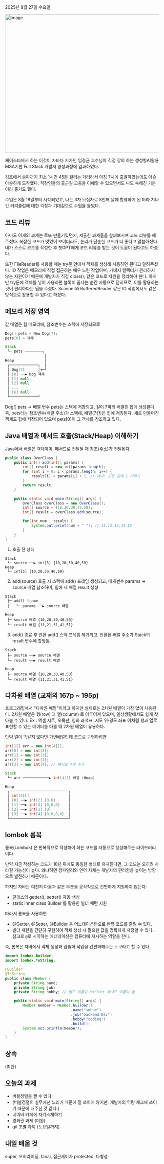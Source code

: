 2025년 8월 27일 수요일

<img width="604" height="453" alt="image" src="https://github.com/user-attachments/assets/08a80b99-ca12-4f03-b8d1-0887f3dcda3e" />


케이스타에서 하는 이것이 자바다 저자인 임경균 교수님이 직접 강의 하는 
생성형AI활용 MSA기반 Full Stack 개발자 양성과정에 입과하였다. 

김포에서 송파까지 최소 1시간 45분 걸리는 거리라서 
아침 7시에 출발하였는데도 아슬아슬하게 도착했다. 
직장인들의 출근길 고충을 이해할 수 있으면서도 나도 속해진 기분이라 좋기도 했다. 

수업은 8월 18일부터 시작되었고, 나는 3차 모집자로 8번째 날에 합류하게 된 터라 
지나간 커리큘럼에 대한 걱정과 기대감으로 수업을 들었다. 

## 코드 리뷰
아마도 어제의 과제는 로또 만들기였던지, 제출한 과제들을 살펴보시며 코드 리뷰를 해주셨다. 
복잡한 코드가 멋있어 보이더라도, 논리가 단순한 코드가 더 좋다고 말씀하셨다. 
내가 스스로 코드를 작성한 후 챗GPT에게 코드 리뷰를 받는 것이 도움이 된다고도 하셨다. 

또한 FileReader를 사용할 때는 try문 안에서 객체를 생성해 사용하면 된다고 알려주셨다. 
IO 작업은 메모리에 직접 접근하는 매우 느린 작업이며, 가비지 컬렉터가 관리하지 않는 자원이기 때문에 개발자가 직접 close(); 같은 코드로 자원을 정리해야 한다. 
하지만 try문에 객체를 넣어 사용하면 블록이 끝나는 순간 자동으로 닫히므로, 이를 활용하는 것이 편리하다는 팁을 주셨다. 
Scanner와 BufferedReader 같은 IO 작업에서도 같은 방식으로 활용할 수 있다고 하셨다. 

## 메모리 저장 영역
값 배열은 힙 메모리에, 참조변수는 스택에 저장되므로 
```java
Dog[] pets = New Dog[7];
pets[0] = 객체

Stack
 └─ pets ────────┐
                  │
Heap              │
 ┌─────────────┐  │
 │ Dog[7]      │◄─┘
 │ [0] ──▶ Dog 객체
 │ [1] null
 │ [2] null
 │ ...
 │ [6] null
 └─────────────┘
```
Dog[] pets → 배열 변수 pets는 스택에 저장되고,
길이 7짜리 배열은 힙에 생성된다.
즉, pets라는 참조변수(배열 주소)가 스택에, 배열(7칸)은 힙에 저장된다.
새로 만들어진 객체도 힙에 저장되어 있으며 pets[0]이 그 객체를 참조하고 있다.

## Java 배열과 메서드 호출(Stack/Heap) 이해하기

Java에서 배열은 객체이며, 메서드로 전달될 때 참조(주소)가 전달된다.

```java
public class OverClass {
    public int[] add(int[] params) {
        int[] result = new int[params.length];
        for (int i = 0; i < params.length; i++) {
            result[i] = params[i] + 1; // 예시: 모든 값에 1 더하기
        }
        return result;
    }

    public static void main(String[] args) {
        OverClass overClass = new OverClass();
        int[] source = {10,20,30,40,50};
        int[] result = overClass.add(source);

        for(int num : result) {
            System.out.print(num + " "); // 11,12,13,14,15
        }
    }
}
```

1. 호출 전 상태
```
Stack
 └─ source ──▶ int[5] {10,20,30,40,50}
Heap
 └─ int[5] {10,20,30,40,50}
```

2. add(source) 호출 시
스택에 add() 프레임 생성되고, 매개변수 params → source 배열 참조하며, 힙에 새 배열 result 생성
```
Stack
 ├─ add() frame
 │   └─ params ──▶ source 배열

Heap
 ├─ source 배열 {10,20,30,40,50}
 └─ result 배열 {11,21,31,41,51}

```
3. add() 종료 후 반환
add() 스택 프레임 제거되고, 반환된 배열 주소가 Stack의 result 변수에 할당됨.
```
Stack
 ├─ source ──▶ source 배열
 └─ result ──▶ result 배열

Heap
 ├─ source 배열 {10,20,30,40,50}
 └─ result 배열 {11,21,31,41,51}
```
## 다차원 배열 (교재의 167p ~ 195p) 

프로그래밍에서 "다차원 배열"이라고 하지만 실제로는 2차원 배열이 가장 많이 사용된다.
2차원 배열은 행(row) 과 열(column) 로 이루어져 있으며,
일상생활에서도 쉽게 찾아볼 수 있다. 
Ex : 엑셀 시트, 오목판, 영화 좌석표, 지도 위·경도 좌표
이처럼 행과 열로 표현할 수 있는 데이터를 다룰 때 2차원 배열이 유용하다.

만약 열이 똑같지 않다면 가변배열인데 코드로 구현하려면
```java
int[][] arr = new int[4][];
arr[0] = new int[2];
arr[1] = new int[3];
arr[2] = new int[1];
arr[3] = new int[4]; // 예시로 4개 추가

Stack
 └─ arr ────────────▶ int[4][] 배열 (Heap)

Heap
 ┌───────────────────────────┐
 │ int[4][]                  │
 │ [0] ──▶ int[2] {0,0}      │
 │ [1] ──▶ int[3] {0,0,0}    │
 │ [2] ──▶ int[1] {0}        │
 │ [3] ──▶ int[4] {0,0,0,0}  │
 └───────────────────────────┘
```

## lombok 롬복
롬복(Lombok) 은 반복적으로 작성해야 하는 코드를 자동으로 생성해주는 라이브러리이다.

만약 지금 작성하는 코드가 10년 뒤에도 동일한 형태로 유지된다면, 그 코드는 오히려 사라질 가능성이 높다. 
왜냐하면 컴파일러와 언어 자체는 개발자의 편리함을 높이는 방향으로 발전하기 때문이다. 

하지만 자바는 여전히 다음과 같은 부분을 공식적으로 간편하게 지원하지 않는다: 
- 클래스의 getter(), setter() 자동 생성 
- static inner class Builder 를 활용한 빌더 패턴 지원 

따라서 롬복을 사용하면 
- @Getter, @Setter, @Builder 등 어노테이션만으로 반복 코드를 줄일 수 있다. 
- 빌더 패턴을 간단히 구현하여 객체 생성 시 필요한 값을 명확하게 지정할 수 있다. 
참고로 `@`로 시작하는 애너테이션은 컴퓨터에 지시하는 역할을 한다. 

즉, 롬복은 자바에서 객체 생성과 캡슐화 작업을 간편화해주는 도구라고 할 수 있다. 

```java
import lombok.Builder;
import lombok.ToString;

@Builder
@ToString
public class Member {
    private String name;
    private String job;
    private String hobby; // 필드 이름이 builder 메서드 이름이 됨

    public static void main(String[] args) {
        Member member = Member.builder()
                              .name("sohee")
                              .job("backend-Dev")
                              .hobby("coding")
                              .build();
        System.out.println(member);
    }
}
```

## 상속
(미완)


## 오늘의 과제
- 버블정렬을 짤 수 있다.
- (버블정렬이 실무에선 느리기 때문에 잘 쓰이지 않지만, 개발자의 역량 체크에 쓰이기 때문에 내주신 것 같다.)
- 네이버 카페에 자기소개하기
- 영화관 과제 (미완)
- git 조별 과제 (토요일까지)

## 내일 배울 것
super, 오버라이딩, fanal, 접근제어자 protected, 다형성
